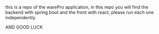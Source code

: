this is a repo of the warePro application, in this repo you will find the backend with spring boot and the front with react, please run each one 
independently. 

AND GOOD LUCK
